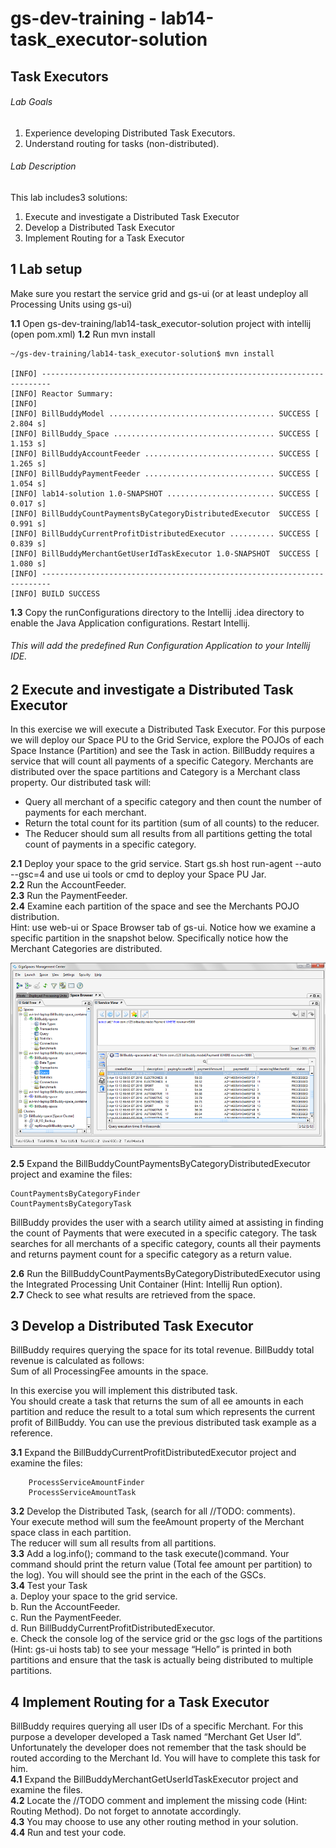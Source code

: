 # gs-dev-training - lab14-task_executor-solution

## 	Task Executors

###### Lab Goals
1.  Experience developing Distributed Task Executors.
2.  Understand routing for tasks (non-distributed).
###### Lab Description
This lab includes3 solutions:
1. 	Execute and investigate a Distributed Task Executor
2.	Develop a Distributed Task Executor
3. 	Implement Routing for a Task Executor
## 1 Lab setup
Make sure you restart the service grid and gs-ui (or at least undeploy all Processing Units using gs-ui)
               
**1.1** Open gs-dev-training/lab14-task_executor-solution project with intellij (open pom.xml)
**1.2** Run mvn install

    ~/gs-dev-training/lab14-task_executor-solution$ mvn install
    
    [INFO] ------------------------------------------------------------------------
    [INFO] Reactor Summary:
    [INFO] 
    [INFO] BillBuddyModel ..................................... SUCCESS [  2.804 s]
    [INFO] BillBuddy_Space .................................... SUCCESS [  1.153 s]
    [INFO] BillBuddyAccountFeeder ............................. SUCCESS [  1.265 s]
    [INFO] BillBuddyPaymentFeeder ............................. SUCCESS [  1.054 s]
    [INFO] lab14-solution 1.0-SNAPSHOT ........................ SUCCESS [  0.017 s]
    [INFO] BillBuddyCountPaymentsByCategoryDistributedExecutor  SUCCESS [  0.991 s]
    [INFO] BillBuddyCurrentProfitDistributedExecutor .......... SUCCESS [  0.839 s]
    [INFO] BillBuddyMerchantGetUserIdTaskExecutor 1.0-SNAPSHOT  SUCCESS [  1.080 s]
    [INFO] ------------------------------------------------------------------------
    [INFO] BUILD SUCCESS

**1.3** Copy the runConfigurations directory to the Intellij .idea directory to enable the Java Application configurations. Restart Intellij.
###### This will add the predefined Run Configuration Application to your Intellij IDE.

## 2	Execute and investigate a Distributed Task Executor
In this exercise we will execute a Distributed Task Executor. 
For this purpose we will deploy our Space PU to the Grid Service, 
explore the POJOs of each Space Instance (Partition) and see the Task in action.
BillBuddy requires a service that will count all payments of a specific Category.
Merchants are distributed over the space partitions and Category is a Merchant class property. 
Our distributed task will:
*   Query all merchant of a specific category and then count 
    the number of payments for each merchant.
*   Return the total count for its partition (sum of all counts) to the reducer.
*   The Reducer should sum all results from all partitions getting the 
    total count of payments in a specific category.
    
**2.1**	Deploy your space to the grid service. 
        Start gs.sh host run-agent --auto --gsc=4 and use ui tools or cmd to deploy your Space PU Jar. <br />
**2.2**	Run the AccountFeeder. <br />
**2.3**	Run the PaymentFeeder. <br />
**2.4**	Examine each partition of the space and see the Merchants POJO distribution. <br /> 
Hint: use web-ui or Space Browser tab of gs-ui. 
Notice how we examine a specific partition in the snapshot below.
Specifically notice how the Merchant Categories are distributed.

![Screenshot](./Pictures/Picture1.png)

**2.5**	Expand the BillBuddyCountPaymentsByCategoryDistributedExecutor project 
        and examine the files: <br />

    CountPaymentsByCategoryFinder
    CountPaymentsByCategoryTask

BillBuddy provides the user with a search utility aimed at assisting 
in finding the count of Payments that were executed in a specific category. 
The task searches for all merchants of a specific category, 
counts all their payments and returns payment count for a specific category 
as a return value.

**2.6**	Run the BillBuddyCountPaymentsByCategoryDistributedExecutor 
        using the Integrated Processing Unit Container (Hint: Intellij Run option). <br /> 
**2.7**	Check to see what results are retrieved from the space.

## 3	Develop a Distributed Task Executor

BillBuddy requires querying the space for its total revenue. 
BillBuddy total revenue is calculated as follows: <br />
Sum of all ProcessingFee amounts in the space. <br /> 

In this exercise you will implement this distributed task. <br /> 
You should create a task that returns the sum of all ee amounts in each partition
and reduce the result to a total sum which represents the current profit of BillBuddy.
You can use the previous distributed task example as a reference.  

**3.1**	Expand the BillBuddyCurrentProfitDistributedExecutor project and examine the files: 

        ProcessServiceAmountFinder
        ProcessServiceAmountTask
        
**3.2**	Develop the Distributed Task, (search for all //TODO: comments). <br />
Your execute method will sum the feeAmount property of the Merchant space class in each partition. <br /> 
The reducer will sum all results from all partitions. <br /> 
**3.3**	Add a log.info(); command to the task execute()command. 
Your command should print the return value (Total fee amount per partition) to the log). 
You will should see the print in the each of the GSCs. <br />
**3.4**	Test your Task <br />
a.	Deploy your space to the grid service. <br />
b.	Run the AccountFeeder. <br />
c.	Run the PaymentFeeder. <br />
d.	Run BillBuddyCurrentProfitDistributedExecutor. <br />
e.	Check the console log of the service grid or the gsc logs of the partitions (Hint: gs-ui hosts tab) 
    to see your message “Hello” is printed in both partitions and 
    ensure that the task is actually being distributed to multiple partitions.

## 4	Implement Routing for a Task Executor

BillBuddy requires querying all user IDs of a specific Merchant. 
For this purpose a developer developed a Task named “Merchant Get User Id”. <br />
Unfortunately the developer does not remember that the task
should be routed according to the Merchant Id. You will have to complete this task for him. <br />
**4.1**	Expand the BillBuddyMerchantGetUserIdTaskExecutor  project and examine the files. <br /> 
**4.2**	Locate the //TODO comment and implement the missing code (Hint: Routing Method). 
Do not forget to annotate accordingly. <br />
**4.3**	You may choose to use any other routing method in your solution. <br />
**4.4**	Run and test your code. <br />
